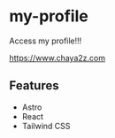 # my-profile

Access my profile!!!

https://www.chaya2z.com

## Features

- Astro
- React
- Tailwind CSS
